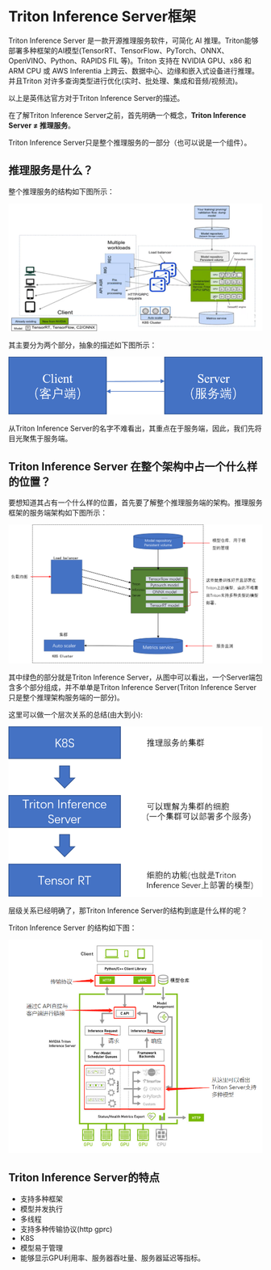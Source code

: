 # Triton Inference Server框架
Triton Inference Server 是一款开源推理服务软件，可简化 AI 推理。Triton能够部署多种框架的AI模型(TensorRT、TensorFlow、PyTorch、ONNX、OpenVINO、Python、RAPIDS FIL 等)。Triton 支持在 NVIDIA GPU、x86 和 ARM CPU 或 AWS Inferentia 上跨云、数据中心、边缘和嵌入式设备进行推理。并且Triton 对许多查询类型进行优化(实时、批处理、集成和音频/视频流)。

以上是英伟达官方对于Triton Inference Server的描述。

在了解Triton Inference Server之前，首先明确一个概念，**Triton Inference Server ≠  推理服务**。

Triton Inference Server只是整个推理服务的一部分（也可以说是一个组件）。

## 推理服务是什么？
整个推理服务的结构如下图所示：

![img](./s/pic5.png)

其主要分为两个部分，抽象的描述如下图所示：

![img](./s/pic1.png)

从Triton Inference Server的名字不难看出，其重点在于服务端，因此，我们先将目光聚焦于服务端。

## Triton Inference Server 在整个架构中占一个什么样的位置？
要想知道其占有一个什么样的位置，首先要了解整个推理服务端的架构。推理服务框架的服务端架构如下图所示：

![img](./s/pic2.png)

其中绿色的部分就是Triton Inference Server，从图中可以看出，一个Server端包含多个部分组成，并不单单是Triton Inference Server(Triton Inference Server 只是整个推理架构服务端的一部分)。

这里可以做一个层次关系的总结(由大到小):

![img](./s/pic3.png)


层级关系已经明确了，那Triton Inference Server的结构到底是什么样的呢？

Triton Inference Server 的结构如下图：

![](./s/pic4.png)

## Triton Inference Server的特点
- 支持多种框架
- 模型并发执行
- 多线程
- 支持多种传输协议(http gprc)
- K8S
- 模型易于管理
- 能够显示GPU利用率、服务器吞吐量、服务器延迟等指标。